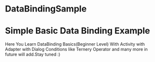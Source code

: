 # DataBindingSample
# Simple Basic Data Binding Example
Here You Learn DataBinding Basics(Beginner Level)
With Activity
with Adapter
with Dialog
Conditions like Ternery Operator
and many more in future will add.Stay tuned :) 
